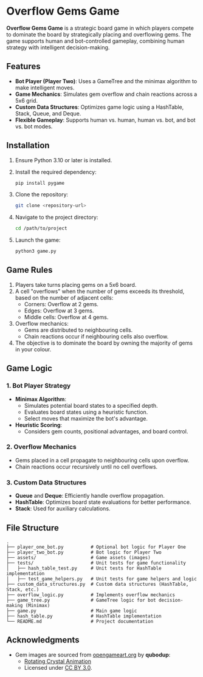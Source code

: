 # **Overflow Gems Game**

**Overflow Gems Game** is a strategic board game in which players compete to dominate the board by strategically placing and overflowing gems. The game supports human and bot-controlled gameplay, combining human strategy with intelligent decision-making.

## **Features**

- **Bot Player (Player Two)**: Uses a GameTree and the minimax algorithm to make intelligent moves.
- **Game Mechanics**: Simulates gem overflow and chain reactions across a 5x6 grid.
- **Custom Data Structures**: Optimizes game logic using a HashTable, Stack, Queue, and Deque.
- **Flexible Gameplay**: Supports human vs. human, human vs. bot, and bot vs. bot modes.

## **Installation**

1. Ensure Python 3.10 or later is installed.
2. Install the required dependency:
   ```bash
   pip install pygame
   ```
3. Clone the repository:
   ```bash
   git clone <repository-url>
   ```
4. Navigate to the project directory:

   ```bash
   cd /path/to/project
   ```

5. Launch the game:
   ```bash
   python3 game.py
   ```

## **Game Rules**

1. Players take turns placing gems on a 5x6 board.
2. A cell "overflows" when the number of gems exceeds its threshold, based on the number of adjacent cells:
   - Corners: Overflow at 2 gems.
   - Edges: Overflow at 3 gems.
   - Middle cells: Overflow at 4 gems.
3. Overflow mechanics:
   - Gems are distributed to neighbouring cells.
   - Chain reactions occur if neighbouring cells also overflow.
4. The objective is to dominate the board by owning the majority of gems in your colour.

## **Game Logic**

### **1. Bot Player Strategy**

- **Minimax Algorithm**:
  - Simulates potential board states to a specified depth.
  - Evaluates board states using a heuristic function.
  - Select moves that maximize the bot's advantage.
- **Heuristic Scoring**:
  - Considers gem counts, positional advantages, and board control.

### **2. Overflow Mechanics**

- Gems placed in a cell propagate to neighbouring cells upon overflow.
- Chain reactions occur recursively until no cell overflows.

### **3. Custom Data Structures**

- **Queue** and **Deque**: Efficiently handle overflow propagation.
- **HashTable**: Optimizes board state evaluations for better performance.
- **Stack**: Used for auxiliary calculations.

## **File Structure**

```
.
├── player_one_bot.py          # Optional bot logic for Player One
├── player_two_bot.py          # Bot logic for Player Two
├── assets/                    # Game assets (images)
├── tests/                     # Unit tests for game functionality
│   ├── hash_table_test.py     # Unit tests for HashTable implementation
│   ├── test_game_helpers.py   # Unit tests for game helpers and logic
├── custom_data_structures.py  # Custom data structures (HashTable, Stack, etc.)
├── overflow_logic.py          # Implements overflow mechanics
├── game_tree.py               # GameTree logic for bot decision-making (Minimax)
├── game.py                    # Main game logic
├── hash_table.py              # HashTable implementation
└── README.md                  # Project documentation
```

## **Acknowledgments**

- Gem images are sourced from [opengameart.org](https://opengameart.org) by **qubodup**:
  - [Rotating Crystal Animation](https://opengameart.org/content/rotating-crystal-animation-8-step)
  - Licensed under [CC BY 3.0](https://creativecommons.org/licenses/by/3.0/).
